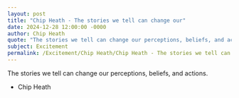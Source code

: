 ```yaml
---
layout: post
title: "Chip Heath - The stories we tell can change our"
date: 2024-12-28 12:00:00 -0000
author: Chip Heath
quote: "The stories we tell can change our perceptions, beliefs, and actions."
subject: Excitement
permalink: /Excitement/Chip Heath/Chip Heath - The stories we tell can change our
---
```


The stories we tell can change our perceptions, beliefs, and actions.

- Chip Heath
